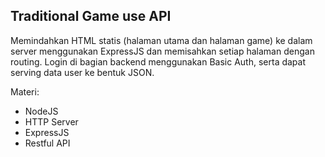 ## Traditional Game use API

Memindahkan HTML statis (halaman utama dan halaman game) ke dalam server menggunakan ExpressJS dan memisahkan setiap halaman dengan routing. Login di bagian backend menggunakan Basic Auth, serta dapat serving data user ke bentuk JSON.

Materi:
* NodeJS
* HTTP Server
* ExpressJS
* Restful API